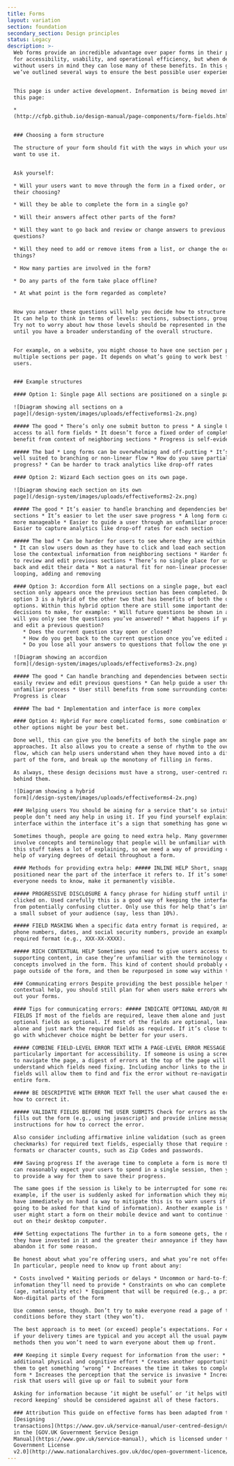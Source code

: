 ```yaml
---
title: Forms
layout: variation
section: foundation
secondary_section: Design principles
status: Legacy
description: >-
  Web forms provide an incredible advantage over paper forms in their potential
  for accessibility, usability, and operational efficiency, but when designed
  without users in mind they can lose many of these benefits. In this guide,
  we’ve outlined several ways to ensure the best possible user experience.


  This page is under active development. Information is being moved into it from
  this page:

  *
  (http://cfpb.github.io/design-manual/page-components/form-fields.html)[http://cfpb.github.io/design-manual/page-components/form-fields.html]


  ### Choosing a form structure

  The structure of your form should fit with the ways in which your users will
  want to use it.


  Ask yourself:

  * Will your users want to move through the form in a fixed order, or one of
  their choosing?

  * Will they be able to complete the form in a single go?

  * Will their answers affect other parts of the form?

  * Will they want to go back and review or change answers to previous
  questions?

  * Will they need to add or remove items from a list, or change the order of
  things?

  * How many parties are involved in the form?

  * Do any parts of the form take place offline?

  * At what point is the form regarded as complete?


  How you answer these questions will help you decide how to structure the form.
  It can help to think in terms of levels: sections, subsections, groups, etc.
  Try not to worry about how those levels should be represented in the interface
  until you have a broader understanding of the overall structure.


  For example, on a website, you might choose to have one section per page, or
  multiple sections per page. It depends on what’s going to work best for your
  users.


  ### Example structures

  #### Option 1: Single page All sections are positioned on a single page.

  ![Diagram showing all sections on a
  page](/design-system/images/uploads/effectiveforms1-2x.png)

  ##### The good * There’s only one submit button to press * A single URL gives
  access to all form fields * It doesn’t force a fixed order of completion * You
  benefit from context of neighboring sections * Progress is self-evident

  ##### The bad * Long forms can be overwhelming and off-putting * It’s less
  well suited to branching or non-linear flow * How do you save partial
  progress? * Can be harder to track analytics like drop-off rates

  #### Option 2: Wizard Each section goes on its own page.

  ![Diagram showing each section on its own
  page](/design-system/images/uploads/effectiveforms2-2x.png)

  ##### The good * It’s easier to handle branching and dependencies between
  sections * It’s easier to let the user save progress * A long form can feel
  more manageable * Easier to guide a user through an unfamiliar process *
  Easier to capture analytics like drop-off rates for each section

  ##### The bad * Can be harder for users to see where they are within the form
  * It can slow users down as they have to click and load each section * You
  lose the contextual information from neighboring sections * Harder for users
  to review and edit previous sections * There’s no single place for users to go
  back and edit their data * Not a natural fit for non-linear processes like
  looping, adding and removing

  #### Option 3: Accordion form All sections on a single page, but each new
  section only appears once the previous section has been completed. Done well,
  option 3 is a hybrid of the other two that has benefits of both the other
  options. Within this hybrid option there are still some important design
  decisions to make, for example: * Will future questions be shown in any way or
  will you only see the questions you’ve answered? * What happens if you go back
  and edit a previous question?
     * Does the current question stay open or closed?
     * How do you get back to the current question once you’ve edited a previous one?
     * Do you lose all your answers to questions that follow the one you go back to edit?

  ![Diagram showing an accordion
  form](/design-system/images/uploads/effectiveforms3-2x.png)

  ##### The good * Can handle branching and dependencies between sections * Can
  easily review and edit previous questions * Can help guide a user through an
  unfamiliar process * User still benefits from some surrounding context
  Progress is clear

  ##### The bad * Implementation and interface is more complex

  #### Option 4: Hybrid For more complicated forms, some combination of the
  other options might be your best bet.

  Done well, this can give you the benefits of both the single page and wizard
  approaches. It also allows you to create a sense of rhythm to the overall
  flow, which can help users understand when they have moved into a different
  part of the form, and break up the monotony of filling in forms.

  As always, these design decisions must have a strong, user-centred rationale
  behind them.

  ![Diagram showing a hybrid
  form](/design-system/images/uploads/effectiveforms4-2x.png)

  ### Helping users You should be aiming for a service that’s so intuitive
  people don’t need any help in using it. If you find yourself explaining the
  interface within the interface it’s a sign that something has gone wrong.

  Sometimes though, people are going to need extra help. Many government forms
  involve concepts and terminology that people will be unfamiliar with. Some of
  this stuff takes a lot of explaining, so we need a way of providing contextual
  help of varying degrees of detail throughout a form.

  #### Methods for providing extra help: ##### INLINE HELP Short, snappy text,
  positioned near the part of the interface it refers to. If it’s something that
  everyone needs to know, make it permanently visible.

  ##### PROGRESSIVE DISCLOSURE A fancy phrase for hiding stuff until it’s
  clicked on. Used carefully this is a good way of keeping the interface free
  from potentially confusing clutter. Only use this for help that’s intended for
  a small subset of your audience (say, less than 10%).

  ##### FIELD MASKING When a specific data entry format is required, as for
  phone numbers, dates, and social security numbers, provide an example of the
  required format (e.g., XXX-XX-XXXX).

  ##### RICH CONTEXTUAL HELP Sometimes you need to give users access to
  supporting content, in case they’re unfamiliar with the terminology or
  concepts involved in the form. This kind of content should probably exist as a
  page outside of the form, and then be repurposed in some way within the form.

  ### Communicating errors Despite providing the best possible helper text and
  contextual help, you should still plan for when users make errors when filling
  out your forms.

  #### Tips for communicating errors: ##### INDICATE OPTIONAL AND/OR REQUIRED
  FIELDS If most of the fields are required, leave them alone and just mark the
  optional fields as optional. If most of the fields are optional, leave them
  alone and just mark the required fields as required. If it’s close to a tie,
  go with whichever choice might be better for your users.

  ##### COMBINE FIELD-LEVEL ERROR TEXT WITH A PAGE-LEVEL ERROR MESSAGE This is
  particularly important for accessibility. If someone is using a screenreader
  to navigate the page, a digest of errors at the top of the page will help them
  understand which fields need fixing. Including anchor links to the invalid
  fields will allow them to find and fix the error without re-navigating the
  entire form.

  ##### BE DESCRIPTIVE WITH ERROR TEXT Tell the user what caused the error and
  how to correct it.

  ##### VALIDATE FIELDS BEFORE THE USER SUBMITS Check for errors as the user
  fills out the form (e.g., using javascript) and provide inline messaging with
  instructions for how to correct the error.

  Also consider including affirmative inline validation (such as green
  checkmarks) for required text fields, especially those that require specific
  formats or character counts, such as Zip Codes and passwords.

  ### Saving progress If the average time to complete a form is more than you
  can reasonably expect your users to spend in a single session, then you need
  to provide a way for them to save their progress.

  The same goes if the session is likely to be interrupted for some reason. For
  example, if the user is suddenly asked for information which they might not
  have immediately on hand (a way to mitigate this is to warn users if they’re
  going to be asked for that kind of information). Another example is that the
  user might start a form on their mobile device and want to continue filling it
  out on their desktop computer.

  ### Setting expectations The further in to a form someone gets, the more time
  they have invested in it and the greater their annoyance if they have to
  abandon it for some reason.

  Be honest about what you’re offering users, and what you’re not offering them.
  In particular, people need to know up front about any:

  * Costs involved * Waiting periods or delays * Uncommon or hard-to-find
  infomation they’ll need to provide * Constraints on who can complete the form
  (age, nationality etc) * Equipment that will be required (e.g., a printer) *
  Non-digital parts of the form

  Use common sense, though. Don’t try to make everyone read a page of terms and
  conditions before they start (they won’t).

  The best approach is to meet (or exceed) people’s expectations. For example,
  if your delivery times are typical and you accept all the usual payment
  methods then you won’t need to warn everyone about them up front.

  ### Keeping it simple Every request for information from the user: * Requires
  additional physical and cognitive effort * Creates another opportunity for
  them to get something ‘wrong’ * Increases the time it takes to complete the
  form * Increases the perception that the service is invasive * Increases the
  risk that users will give up or fail to submit your form

  Asking for information because ‘it might be useful’ or ‘it helps with our
  record keeping’ should be considered against all of these factors.

  ### Attribution This guide on effective forms has been adapted from the guide
  [Designing
  transactions](https://www.gov.uk/service-manual/user-centred-design/designing-transactions.html)
  in the [GOV.UK Government Service Design
  Manual](https://www.gov.uk/service-manual), which is licensed under the [Open
  Government License
  v2.0](http://www.nationalarchives.gov.uk/doc/open-government-licence/version/2/).
---
```


